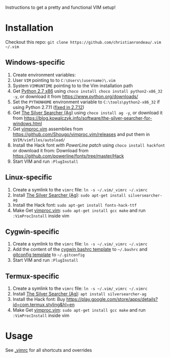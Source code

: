 Instructions to get a pretty and functional VIM setup!

# Installation

Checkout this repo: `git clone https://github.com/christianrondeau/.vim ~/.vim`

## Windows-specific
1. Create environment variables:
  1. User `VIM` pointing to to `C:\Users\(username)\.vim`
  1. System `VIMRUNTIME` pointing to to the Vim installation path
1. Get [Python 2.7 x86](https://www.python.org/) using `choco install choco install python2-x86_32 -y`, or download it from https://www.python.org/downloads/
  1. Set the `PYTHONHOME` environment variable to `C:\tools\python2-x86_32` if using Python 2.7.11 ([fixed in 2.7.12](https://github.com/vim/vim/issues/526))
1. Get [The Silver Searcher (Ag)](http://geoff.greer.fm/ag/) using `choco install ag -y`, or download it  from https://blog.kowalczyk.info/software/the-silver-searcher-for-windows.html
1. Get [vimproc.vim](https://github.com/Shougo/vimproc.vim) assemblies from https://github.com/Shougo/vimproc.vim/releases and put them in `$VIM/vimfiles/autoload/`
1. Install the Hack font *with PowerLine patch* using `choco install hackfont` or download it from: Download from https://github.com/powerline/fonts/tree/master/Hack
1. Start VIM and run `:PlugInstall`

## Linux-specific
1. Create a symlink to the `vimrc` file: `ln -s ~/.vim/_vimrc ~/.vimrc`
1. Install [The Silver Searcher (Ag)](http://geoff.greer.fm/ag/): `sudo apt-get install silversearcher-ag`
1. Install the Hack font: `sudo apt-get install fonts-hack-ttf`
1. Make Get [vimproc.vim](https://github.com/Shougo/vimproc.vim): `sudo apt-get install gcc make` and run `:VimProcInstall` inside vim

## Cygwin-specific
1. Create a symlink to the `vimrc` file: `ln -s ~/.vim/_vimrc ~/.vimrc`
1. Add the content of the [cygwin bashrc template](templates/.bashrc_cygwin) to `~/.bashrc` and [gitconfig template](templates/.gitconfig_cygwin) to `~/.gitconfig`
1. Start VIM and run `:PlugInstall`

## Termux-specific
1. Create a symlink to the `vimrc` file: `ln -s ~/.vim/_vimrc ~/.vimrc`
1. Install [The Silver Searcher (Ag)](http://geoff.greer.fm/ag/): `apt install silversearcher-ag`
1. Install the Hack font: Buy https://play.google.com/store/apps/details?id=com.termux.styling&hl=en
1. Make Get [vimproc.vim](https://github.com/Shougo/vimproc.vim): `sudo apt-get install gcc make` and run `:VimProcInstall` inside vim

# Usage

See [_vimrc](https://github.com/christianrondeau/.vim/blob/master/_vimrc) for all shortcuts and overrides
